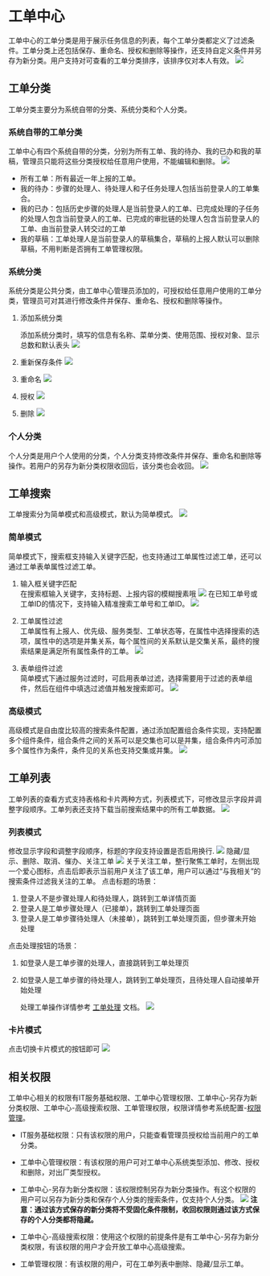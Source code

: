 # 工单中心
工单中心的工单分类是用于展示任务信息的列表，每个工单分类都定义了过滤条件。工单分类上还包括保存、重命名、授权和删除等操作，还支持自定义条件并另存为新分类。用户支持对可查看的工单分类排序，该排序仅对本人有效。
![](images/工单中心.png)

## 工单分类
工单分类主要分为系统自带的分类、系统分类和个人分类。

### 系统自带的工单分类
工单中心有四个系统自带的分类，分别为所有工单、我的待办、我的已办和我的草稿，管理员只能将这些分类授权给任意用户使用，不能编辑和删除。
![](images/系统自带的工单分类.png)
- 所有工单：所有最近一年上报的工单。
- 我的待办：步骤的处理人、待处理人和子任务处理人包括当前登录人的工单集合。
- 我的已办：包括历史步骤的处理人是当前登录人的工单、已完成处理的子任务的处理人包含当前登录人的工单、已完成的审批链的处理人包含当前登录人的工单、由当前登录人转交过的工单
- 我的草稿：工单处理人是当前登录人的草稿集合，草稿的上报人默认可以删除草稿，不用判断是否拥有工单管理权限。

### 系统分类
系统分类是公共分类，由工单中心管理员添加的，可授权给任意用户使用的工单分类，管理员可对其进行修改条件并保存、重命名、授权和删除等操作。
1. 添加系统分类
   
   添加系统分类时，填写的信息有名称、菜单分类、使用范围、授权对象、显示总数和默认表头
![](images/添加系统分类.gif)
1. 重新保存条件
   ![](images/重新保存条件.gif)
2. 重命名
   ![](images/重命名.gif)
3. 授权
   ![](images/授权.gif)
4. 删除
   ![](images/删除分类.gif)
### 个人分类
个人分类是用户个人使用的分类，个人分类支持修改条件并保存、重命名和删除等操作。若用户的另存为新分类权限收回后，该分类也会收回。
![](images/个人分类.png)
## 工单搜索
工单搜索分为简单模式和高级模式，默认为简单模式。
![](images/工单搜索.gif)
### 简单模式
简单模式下，搜索框支持输入关键字匹配，也支持通过工单属性过滤工单，还可以通过工单表单属性过滤工单。
1. 输入框关键字匹配<br>
   在搜索框输入关键字，支持标题、上报内容的模糊搜素哦
   ![](images/工单搜索_关键字匹配.gif)
   在已知工单号或工单ID的情况下，支持输入精准搜索工单号和工单ID。
   ![](images/工单号搜索.png)

2. 工单属性过滤<br>
   工单属性有上报人、优先级、服务类型、工单状态等，在属性中选择搜索的选项，属性中的选项是并集关系，每个属性间的关系默认是交集关系，最终的搜索结果是满足所有属性条件的工单。
   ![](images/工单搜索_工单属性过滤.gif)

3. 表单组件过滤<br>
   简单模式下通过服务过滤时，可启用表单过滤，选择需要用于过滤的表单组件，然后在组件中填选过滤值并触发搜索即可。
   ![](images/工单搜索_表单组件过滤.gif)

### 高级模式
高级模式是自由度比较高的搜索条件配置，通过添加配置组合条件实现，支持配置多个组件条件，组合条件之间的关系可以是交集也可以是并集，组合条件内可添加多个属性作为条件，条件见的关系也支持交集或并集。
![](images/工单搜索_高级搜索.gif)

## 工单列表
工单列表的查看方式支持表格和卡片两种方式，列表模式下，可修改显示字段并调整字段顺序。工单列表还支持下载当前搜索结果中的所有工单数据。
![](images/工单列表.png)

### 列表模式
修改显示字段和调整字段顺序，标题的字段支持设置是否启用换行.
![](images/工单列表_显示字段.png)
隐藏/显示、删除、取消、催办、关注工单
![](images/工单列表_操作.png)
关于关注工单，整行聚焦工单时，左侧出现一个爱心图标，点击后即表示当前用户关注了该工单，用户可以通过“与我相关”的搜索条件过滤我关注的工单。
点击标题的场景：<br>
1. 登录人不是步骤处理人和待处理人，跳转到工单详情页面
2. 登录人是工单步骤处理人（已接单），跳转到工单处理页面
3. 登录人是工单步骤待处理人（未接单），跳转到工单处理页面，但步骤未开始处理
   
点击处理按钮的场景：<br>
1. 如登录人是工单步骤的处理人，直接跳转到工单处理页
2. 如登录人是工单步骤的待处理人，跳转到工单处理页，且待处理人自动接单开始处理
   
   处理工单操作详情参考 [工单处理](../工单处理/工单处理.md) 文档。
![](images/工单列表_处理.png)

### 卡片模式
点击切换卡片模式的按钮即可
![](images/工单列表_卡片模式.png)

## 相关权限
工单中心相关的权限有IT服务基础权限、工单中心管理权限、工单中心-另存为新分类权限、工单中心-高级搜索权限、工单管理权限，权限详情参考系统配置-[权限管理](../../100.系统配置/1.用户和权限/用户和权限.md)。
- IT服务基础权限：只有该权限的用户，只能查看管理员授权给当前用户的工单分类。
  
- 工单中心管理权限：有该权限的用户可对工单中心系统类型添加、修改、授权和删除，对出厂类型授权。
  
- 工单中心-另存为新分类权限：该权限控制另存为新分类操作。有这个权限的用户可以另存为新分类和保存个人分类的搜索条件，仅支持个人分类。
  ![](images/另存为新分类权限.png)
  **注意：通过该方式保存的新分类将不受固化条件限制，收回权限则通过该方式保存的个人分类都将隐藏。**

- 工单中心-高级搜索权限：使用这个权限的前提条件是有工单中心-另存为新分类权限，有该权限的用户才会开放工单中心高级搜索。
  
- 工单管理权限：有该权限的用户，可在工单列表中删除、隐藏/显示工单。